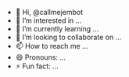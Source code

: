 - 👋 Hi, @callmejembot
- 👀 I’m interested in ...
- 🌱 I’m currently learning ...
- 💞️ I’m looking to collaborate on ...
- 📫 How to reach me ...
- 😄 Pronouns: ...
- ⚡ Fun fact: ...

<!---
callmejembot/callmejembot is a ✨ special ✨ repository because its `README.md` (this file) appears on your GitHub profile.
You can click the Preview link to take a look at your changes.
--->
